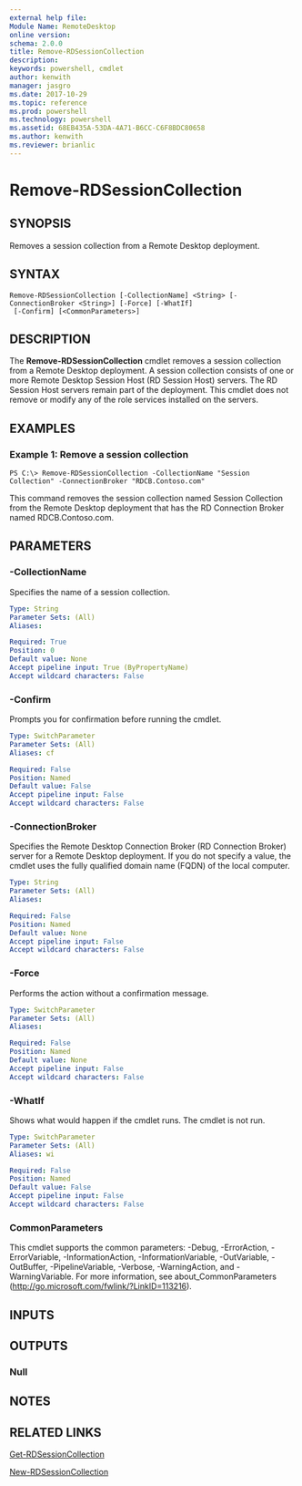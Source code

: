 ```yaml
---
external help file: 
Module Name: RemoteDesktop
online version: 
schema: 2.0.0
title: Remove-RDSessionCollection
description: 
keywords: powershell, cmdlet
author: kenwith
manager: jasgro
ms.date: 2017-10-29
ms.topic: reference
ms.prod: powershell
ms.technology: powershell
ms.assetid: 68EB435A-53DA-4A71-B6CC-C6F8BDC80658
ms.author: kenwith
ms.reviewer: brianlic
---
```


# Remove-RDSessionCollection

## SYNOPSIS
Removes a session collection from a Remote Desktop deployment.

## SYNTAX

```
Remove-RDSessionCollection [-CollectionName] <String> [-ConnectionBroker <String>] [-Force] [-WhatIf]
 [-Confirm] [<CommonParameters>]
```

## DESCRIPTION
The **Remove-RDSessionCollection** cmdlet removes a session collection from a Remote Desktop deployment.
A session collection consists of one or more Remote Desktop Session Host (RD Session Host) servers.
The RD Session Host servers remain part of the deployment.
This cmdlet does not remove or modify any of the role services installed on the servers.

## EXAMPLES

### Example 1: Remove a session collection
```
PS C:\> Remove-RDSessionCollection -CollectionName "Session Collection" -ConnectionBroker "RDCB.Contoso.com"
```

This command removes the session collection named Session Collection from the Remote Desktop deployment that has the RD Connection Broker named RDCB.Contoso.com.

## PARAMETERS

### -CollectionName
Specifies the name of a session collection.

```yaml
Type: String
Parameter Sets: (All)
Aliases: 

Required: True
Position: 0
Default value: None
Accept pipeline input: True (ByPropertyName)
Accept wildcard characters: False
```

### -Confirm
Prompts you for confirmation before running the cmdlet.

```yaml
Type: SwitchParameter
Parameter Sets: (All)
Aliases: cf

Required: False
Position: Named
Default value: False
Accept pipeline input: False
Accept wildcard characters: False
```

### -ConnectionBroker
Specifies the Remote Desktop Connection Broker (RD Connection Broker) server for a Remote Desktop deployment.
If you do not specify a value, the cmdlet uses the fully qualified domain name (FQDN) of the local computer.

```yaml
Type: String
Parameter Sets: (All)
Aliases: 

Required: False
Position: Named
Default value: None
Accept pipeline input: False
Accept wildcard characters: False
```

### -Force
Performs the action without a confirmation message.

```yaml
Type: SwitchParameter
Parameter Sets: (All)
Aliases: 

Required: False
Position: Named
Default value: None
Accept pipeline input: False
Accept wildcard characters: False
```

### -WhatIf
Shows what would happen if the cmdlet runs.
The cmdlet is not run.

```yaml
Type: SwitchParameter
Parameter Sets: (All)
Aliases: wi

Required: False
Position: Named
Default value: False
Accept pipeline input: False
Accept wildcard characters: False
```

### CommonParameters
This cmdlet supports the common parameters: -Debug, -ErrorAction, -ErrorVariable, -InformationAction, -InformationVariable, -OutVariable, -OutBuffer, -PipelineVariable, -Verbose, -WarningAction, and -WarningVariable. For more information, see about_CommonParameters (http://go.microsoft.com/fwlink/?LinkID=113216).

## INPUTS

## OUTPUTS

### Null

## NOTES

## RELATED LINKS

[Get-RDSessionCollection](./Get-RDSessionCollection.md)

[New-RDSessionCollection](./New-RDSessionCollection.md)


